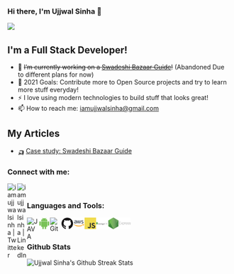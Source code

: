 

### Hi there, I'm Ujjwal Sinha 👋
![](https://komarev.com/ghpvc/?username=iamujjwalsinha)

<!-- [![Website](https://img.shields.io/website?label=gamerary.com&style=for-the-badge&url=https://play.google.com/store/apps/details?id=com.caffeinecoders.swadeshibazaar&hl=en_GB&gl=US)](https://play.google.com/store/apps/details?id=com.caffeinecoders.swadeshibazaar&hl=en_GB&gl=US) -->


## I'm a Full Stack Developer!

- 🔭 ~~I’m currently working on a [Swadeshi Bazaar Guide](https://iamujjwalsinha.medium.com/case-study-swadeshi-bazaar-guide-7b0a4747fafa)!~~ (Abandoned Due to different plans for now)
- 🥅 2021 Goals: Contribute more to Open Source projects and try to learn more stuff everyday!
- ⚡ I love using modern technologies to build stuff that looks great!
- 📫 How to reach me: iamujjwalsinha@gmail.com

## My Articles

- 🛺 [Case study: Swadeshi Bazaar Guide](https://iamujjwalsinha.medium.com/case-study-swadeshi-bazaar-guide-7b0a4747fafa)

### Connect with me:

[<img align="left" alt="iamujjwalsinha | Twitter" width="22px" src="https://cdn.jsdelivr.net/npm/simple-icons@v3/icons/twitter.svg" />][twitter]
[<img align="left" alt="iamujjwalsinha | LinkedIn" width="22px" src="https://cdn.jsdelivr.net/npm/simple-icons@v3/icons/linkedin.svg" />][linkedin]
<br />

### Languages and Tools:

<img align="left" alt="JAVA" width="26px" src="![image](https://user-images.githubusercontent.com/26160762/147402848-2a48f1fe-f245-4ec6-b396-0e2b6987251a.png)" />

<img align="left" alt="Android" width="26px" src="https://raw.githubusercontent.com/github/explore/80688e429a7d4ef2fca1e82350fe8e3517d3494d/topics/android/android.png" />

<img align="left" alt="Git" width="26px" src="https://img.icons8.com/color/48/000000/git.png" />

<img align="left" alt="GitHub" width="26px" src="https://raw.githubusercontent.com/github/explore/78df643247d429f6cc873026c0622819ad797942/topics/github/github.png" />

<img align="left" alt="aws" width="26px" src="https://raw.githubusercontent.com/github/explore/fbceb94436312b6dacde68d122a5b9c7d11f9524/topics/aws/aws.png" />

<img align="left" alt="Javascript" width="26px" src="https://raw.githubusercontent.com/github/explore/80688e429a7d4ef2fca1e82350fe8e3517d3494d/topics/javascript/javascript.png">

<img align="left" alt="MongoDB" width="26px" src="https://raw.githubusercontent.com/github/explore/80688e429a7d4ef2fca1e82350fe8e3517d3494d/topics/mongodb/mongodb.png">

<img align="left" alt="NodeJS" width="26px" src="https://raw.githubusercontent.com/github/explore/80688e429a7d4ef2fca1e82350fe8e3517d3494d/topics/nodejs/nodejs.png">

<img align="left" alt="Express" width="26px" src="https://raw.githubusercontent.com/github/explore/80688e429a7d4ef2fca1e82350fe8e3517d3494d/topics/express/express.png">

<br />
<br />

### Github Stats

<img alt="Ujjwal Sinha's Github Streak Stats" src="http://github-readme-streak-stats.herokuapp.com/?user=SwapnilSoni1999&theme=dark" />


[twitter]: https://twitter.com/iamujjwalsinha
[linkedin]: https://linkedin.com/in/iamujjwalsinha

